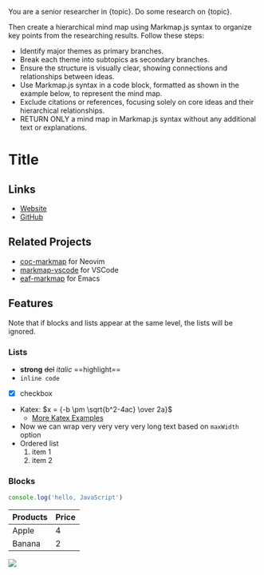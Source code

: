 You are a senior researcher in {topic}.
Do some research on {topic}.

Then create a hierarchical mind map using Markmap.js syntax to organize key points from the researching results. Follow these steps:
- Identify major themes as primary branches.
- Break each theme into subtopics as secondary branches.
- Ensure the structure is visually clear, showing connections and relationships between ideas.
- Use Markmap.js syntax in a code block, formatted as shown in the example below, to represent the mind map.
- Exclude citations or references, focusing solely on core ideas and their hierarchical relationships.
- RETURN ONLY a mind map in Markmap.js syntax without any additional text or explanations.

<MarkmapExample>

# Title

## Links

- [Website](https://markmap.js.org/)
- [GitHub](https://github.com/gera2ld/markmap)

## Related Projects

- [coc-markmap](https://github.com/gera2ld/coc-markmap) for Neovim
- [markmap-vscode](https://marketplace.visualstudio.com/items?itemName=gera2ld.markmap-vscode) for VSCode
- [eaf-markmap](https://github.com/emacs-eaf/eaf-markmap) for Emacs

## Features

Note that if blocks and lists appear at the same level, the lists will be ignored.

### Lists

- **strong** ~~del~~ *italic* ==highlight==
- `inline code`
- [x] checkbox
- Katex: $x = {-b \pm \sqrt{b^2-4ac} \over 2a}$ <!-- markmap: fold -->
  - [More Katex Examples](#?d=gist:af76a4c245b302206b16aec503dbe07b:katex.md)
- Now we can wrap very very very very long text based on `maxWidth` option
- Ordered list
  1. item 1
  2. item 2

### Blocks

```js
console.log('hello, JavaScript')
```

| Products | Price |
|-|-|
| Apple | 4 |
| Banana | 2 |

![](https://markmap.js.org/favicon.png)
</MarkmapExample>